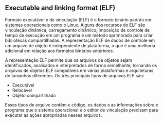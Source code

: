 ## Executable and linking format (ELF)

Formato executável e de vinculação (ELF) é o formato binário padrão em sistemas operacionais como o Linux. Alguns dos recursos do ELF são vinculação dinâmica, carregamento dinâmico, imposição de controle de tempo de execução em um programa e um método aprimorado para criar bibliotecas compartilhadas. A representação ELF de dados de controle em um arquivo de objeto é independente de plataforma, o que é uma melhoria adicional em relação aos formatos binários anteriores.

A representação ELF permite que os arquivos de objetos sejam identificados, analisados e interpretados de forma semelhante, tornando os arquivos de objetos ELF compatíveis em várias plataformas e arquiteturas de tamanhos diferentes. Os três principais tipos de arquivos ELF são:
- Executável
- Relocável
- Objeto compartilhado

Esses tipos de arquivo contêm o código, os dados e as informações sobre o programa que o sistema operacional e o editor de vinculação precisam para executar as ações apropriadas nesses arquivos.
